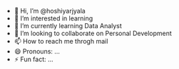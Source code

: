 - 👋 Hi, I’m @hoshiyarjyala
- 👀 I’m interested in learning
- 🌱 I’m currently learning Data Analyst
- 💞️ I’m looking to collaborate on Personal Development
- 📫 How to reach me throgh mail
- 😄 Pronouns: ...
- ⚡ Fun fact: ...

<!---
hoshiyarjyala/hoshiyarjyala is a ✨ special ✨ repository because its `README.md` (this file) appears on your GitHub profile.
You can click the Preview link to take a look at your changes.
--->
